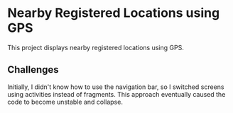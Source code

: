 # Nearby Registered Locations using GPS
This project displays nearby registered locations using GPS.

## Challenges
Initially, I didn't know how to use the navigation bar, so I switched screens using activities instead of fragments. This approach eventually caused the code to become unstable and collapse.
